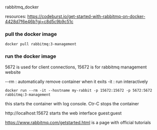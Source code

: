 rabbitmq_docker

resources:
https://codeburst.io/get-started-with-rabbitmq-on-docker-4428d7f6e46b?gi=c8d5c9b9c51c


### pull the docker image
```
docker pull rabbitmq:3-management
```

### run the docker image
5672 is used for client connections,  15672 is for rabbitmq management website

--rm  : automatically remove container when it exits
-it  : run interactively

```
docker run --rm -it --hostname my-rabbit -p 15672:15672 -p 5672:5672 rabbitmq:3-management
``` 
this starts the container  with log console. Ctr-C  stops the container

http://localhost:15672 starts the web interface  guest:guest

https://www.rabbitmq.com/getstarted.html   is a page with official tutorials

